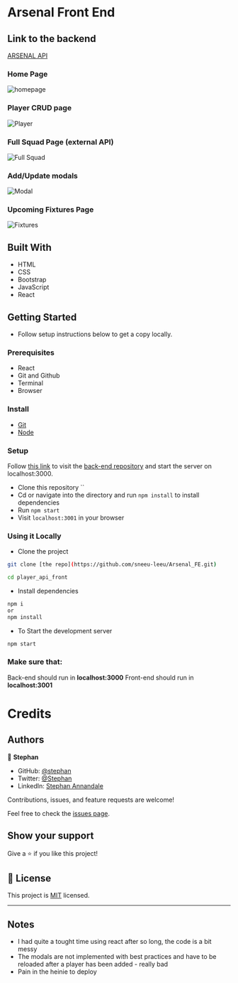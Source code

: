 # Arsenal Front End

## Link to the backend
[ARSENAL API](https://github.com/sneeu-leeu/arsenal_api)

### Home Page
![homepage]()

### Player CRUD page
![Player](https://user-images.githubusercontent.com/53402600/175576586-e7e36060-d756-479b-9b6d-c950a3730209.png)


### Full Squad Page (external API)
![Full Squad](https://user-images.githubusercontent.com/53402600/175576633-04cdc912-8722-43fd-a11e-b64e9824fc5f.png)


### Add/Update modals
![Modal](https://user-images.githubusercontent.com/53402600/175576683-c7752204-6d33-4027-a234-a51de43bff66.png)

### Upcoming Fixtures Page
![Fixtures](https://user-images.githubusercontent.com/53402600/175576722-415625b3-864b-4cd5-aa12-39fc1866dbc9.png)


## Built With
- HTML
- CSS
- Bootstrap
- JavaScript
- React

## Getting Started
- Follow setup instructions below to get a copy locally.

### Prerequisites

- React
- Git and Github
- Terminal
- Browser

### Install
- [Git](https://git-scm.com/downloads)
- [Node](https://nodejs.org/en/download/)

### Setup

Follow [this link](https://github.com/sneeu-leeu/arsenal_api) to visit the [back-end repository]() and start the server on localhost:3000.

- Clone this repository ``
- Cd or navigate into the directory and run `npm install` to install dependencies
- Run `npm start`
- Visit `localhost:3001` in your browser


### Using it Locally

- Clone the project

```bash 
git clone [the repo](https://github.com/sneeu-leeu/Arsenal_FE.git)

cd player_api_front
```

- Install dependencies

```bash
npm i 
or
npm install
```
- To Start the development server
```bash
npm start
```

### Make sure that:
Back-end should run in **localhost:3000**
Front-end should run in **localhost:3001**

# Credits

## Authors

👤 **Stephan**

- GitHub: [@stephan](https://github.com/sneeu-leeu)
- Twitter: [@Stephan](https://twitter.com/Stephan07484055)
- LinkedIn: [Stephan Annandale](https://www.linkedin.com/in/stephan-annandale-a4b4931a9/)
  

Contributions, issues, and feature requests are welcome!

Feel free to check the [issues page](../../issues/).

## Show your support

Give a ⭐️ if you like this project!

## 📝 License

This project is [MIT](./MIT.md) licensed.

---------------------------------------------------------------------------------------------------------------------------------------------------------------------------------------------------------------------------------------------

## Notes 

- I had quite a tought time using react after so long, the code is a bit messy
- The modals are not implemented with best practices and have to be reloaded after a player has been added - really bad
- Pain in the heinie to deploy
